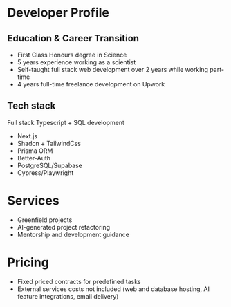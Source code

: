 # Developer Profile

## Education & Career Transition

- First Class Honours degree in Science
- 5 years experience working as a scientist
- Self-taught full stack web development over 2 years while working part-time
- 4 years full-time freelance development on Upwork

## Tech stack

Full stack Typescript + SQL development

- Next.js
- Shadcn + TailwindCss
- Prisma ORM
- Better-Auth
- PostgreSQL/Supabase
- Cypress/Playwright

# Services

- Greenfield projects
- AI-generated project refactoring
- Mentorship and development guidance

# Pricing

- Fixed priced contracts for predefined tasks
- External services costs not included (web and database hosting, AI feature integrations, email delivery)

